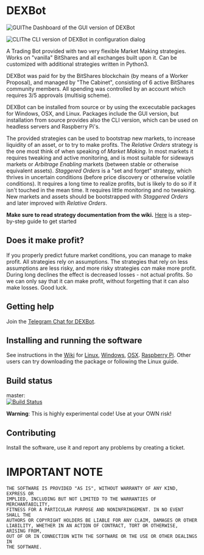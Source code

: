 # DEXBot

![GUI](https://i.imgur.com/rW8XKQ4.png)The Dashboard of the GUI version of DEXBot

![CLI](https://i.imgur.com/H1N96nI.png)The CLI version of DEXBot in configuration dialog

A Trading Bot provided with two very flexible Market Making strategies. Works on "vanilla" BitShares and all exchanges built upon it. Can be customized with additional strategies written in Python3.

DEXBot was paid for by the BitShares blockchain (by means of a Worker Proposal), and managed by "The Cabinet", consisting of 6 active BitShares community members. All spending was controlled by an account which requires 3/5 approvals (multisig scheme).

DEXBot can be installed from source or by using the excecutable packages for Windows, OSX, and Linux. Packages include the GUI version, but installation from source provides also the CLI version, which can be used on headless servers and Raspberry Pi's.

The provided strategies can be used to bootstrap new markets, to increase liquidity of an asset, or to try to make profits.
The _Relative Orders_ strategy is the one most think of when speaking of _Market Making_. In most markets it requires tweaking and active monitoring, and is most suitable for sideways markets or _Arbitrage Enabling_ markets (between stable or otherwise equivalent assets). _Staggered Orders_ is a "set and forget" strategy, which thrives in uncertain conditions (before price discovery or otherwise volatile conditions). It requires a long time to realize profits, but is likely to do so if it isn't touched in the mean time. It requires little monitoring and no tweaking. New markets and assets should be bootstrapped with _Staggered Orders_ and later improved with _Relative Orders_.

**Make sure to read strategy documentation from the wiki.** [Here](https://link.medium.com/gXkfewn6XR) is a step-by-step guide to get started

## Does it make profit?
If you properly predict future market conditions, you can manage to make profit. All strategies rely on assumptions. The strategies that rely on less assumptions are less risky, and more risky strategies _can_ make more profit. During long declines the effect is decreased losses - not actual profits. So we can only say that it can make profit, without forgetting that it can also make losses. Good luck.

## Getting help
Join the [Telegram Chat for DEXBot](https://t.me/DEXBOTbts).

## Installing and running the software

See instructions in the [Wiki](https://github.com/Codaone/DEXBot/wiki) for [Linux](https://github.com/Codaone/DEXBot/wiki/Setup-Guide-for-Linux), [Windows](https://github.com/Codaone/DEXBot/wiki/Setup-Guide-for-Windows), [OSX](https://github.com/Codaone/DEXBot/wiki/Setup-Guide-for-Mac-OS-X). [Raspberry Pi](https://github.com/Codaone/DEXBot/wiki/Setup-guide-for-Raspberry-Pi). Other users can try downloading the package or following the Linux guide.

## Build status

master:  
[![Build Status](https://travis-ci.org/Codaone/DEXBot.svg?branch=master)](https://travis-ci.org/Codaone/DEXBot)


**Warning**: This is highly experimental code! Use at your OWN risk!



## Contributing

Install the software, use it and report any problems by creating a ticket.

# IMPORTANT NOTE

    THE SOFTWARE IS PROVIDED "AS IS", WITHOUT WARRANTY OF ANY KIND, EXPRESS OR
    IMPLIED, INCLUDING BUT NOT LIMITED TO THE WARRANTIES OF MERCHANTABILITY,
    FITNESS FOR A PARTICULAR PURPOSE AND NONINFRINGEMENT. IN NO EVENT SHALL THE
    AUTHORS OR COPYRIGHT HOLDERS BE LIABLE FOR ANY CLAIM, DAMAGES OR OTHER
    LIABILITY, WHETHER IN AN ACTION OF CONTRACT, TORT OR OTHERWISE, ARISING FROM,
    OUT OF OR IN CONNECTION WITH THE SOFTWARE OR THE USE OR OTHER DEALINGS IN
    THE SOFTWARE.
